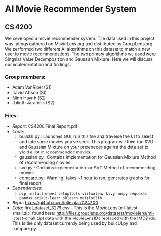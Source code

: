 # AI Movie Recommender System
## CS 4200
We developed a movie recommender system. The data used in this project was ratings gathered on MovieLens.org and distributed by GroupLens.org. We performed two different AI algorithms on this dataset to match a new user to movie recommendations. The two primary algorithms we used were Singular Value Decomposition and Gaussian Mixture. Here we will discuss our implementation and findings.  

### Group members:
* Adam VanRiper (S1)
* David Allison (S1)
* Minh Huynh (S2)
* Julieth Jaramillo (S2)

### Files:
* *Report*: CS4200 Final Report.pdf
* *Code*:
  * buildUI.py : Launches GUI, run this file and traverse the UI to select and rate some movies you've seen. This program will then run SVD and Gaussian Mixture on your prefeneces against the data set to yield a list of recommended movies.
  * gaussian.py : Contains implementation for Gaussian Mixture Method of recommending movies
  * svd.py : Contains implementation for SVD Method of recommending movies
  * compare.py : Warning: takes ~1 hour to run, generates graphs for final report
* *Dependencies*:
  * ```pip install wheel setuptools virtualenv kivy numpy requests pandas scikit-learn sklearn matplotlib```
* *Repo*: https://github.com/juliethjar/CS4200
* *Data*: final_dataset_3276.csv - This is the MovieLens (ml-latest-small.zip, found here: http://files.grouplens.org/datasets/movielens/ml-latest-small.zip) data with the MovieLensIDs replaced with the IMDB ids. This is the only dataset currently being used by buildUI.py and compare.py.
